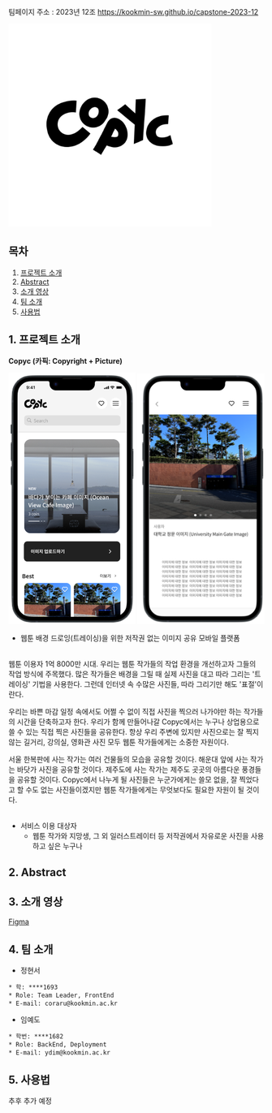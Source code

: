 팀페이지 주소 : 2023년 12조 https://kookmin-sw.github.io/capstone-2023-12

<img alt="main" src="img/Copyc.png" width=400>

## 목차

1. [프로젝트 소개](#-프로젝트-소개)
2. [Abstract](#-Abstract)
3. [소개 영상](#-소개-영상)
4. [팀 소개](#-팀-소개)
5. [사용법](#-사용)

## 1. 프로젝트 소개

**Copyc (카픽: Copyright + Picture)**

<img src="img/MainPage.png" width=250> <img src="img/InPage.png" width=250>

- 웹툰 배경 드로잉(트레이싱)을 위한 저작권 없는 이미지 공유 모바일 플랫폼
<br/></br>

웹툰 이용자 1억 8000만 시대.
우리는 웹툰 작가들의 작업 환경을 개선하고자 그들의 작업 방식에 주목했다.
많은 작가들은 배경을 그릴 때 실제 사진을 대고 따라 그리는 '트레이싱' 기법을 사용한다.
그런데 인터넷 속 수많은 사진들, 따라 그리기만 해도 '표절'이란다.

우리는 바쁜 마감 일정 속에서도 어쩔 수 없이 직접 사진을 찍으러 나가야만 하는 작가들의 시간을 단축하고자 한다.
우리가 함께 만들어나갈 Copyc에서는 누구나 상업용으로 쓸 수 있는 직접 찍은 사진들을 공유한다.
항상 우리 주변에 있지만 사진으로는 잘 찍지 않는 길거리, 강의실, 영화관 사진 모두 웹툰 작가들에게는 소중한 자원이다.

서울 한복판에 사는 작가는 여러 건물들의 모습을 공유할 것이다.
해운대 앞에 사는 작가는 바닷가 사진을 공유할 것이다.
제주도에 사는 작가는 제주도 곳곳의 아름다운 풍경들을 공유할 것이다.
Copyc에서 나누게 될 사진들은 누군가에게는 쓸모 없을, 잘 찍었다고 할 수도 없는 사진들이겠지만 웹툰 작가들에게는 무엇보다도 필요한 자원이 될 것이다.
<br/></br>

- 서비스 이용 대상자
    - 웹툰 작가와 지망생, 그 외 일러스트레이터 등 저작권에서 자유로운 사진을 사용하고 싶은 누구나

<!--###  소개 영상 -->

<!--프로젝트 소개하는 영상을 추가하세요 -->

## 2. Abstract

## 3. 소개 영상
[Figma](https://www.figma.com/file/8diQISW7sASCoCX9au06pY/Untitled?node-id=0%3A1&t=eLfRtNymkIzxVkie-1)
## 4. 팀 소개

- 정현서

```
* 학: ****1693
* Role: Team Leader, FrontEnd
* E-mail: coraru@kookmin.ac.kr
```


- 임예도

```
* 학번: ****1682
* Role: BackEnd, Deployment
* E-mail: ydim@kookmin.ac.kr
```

## 5. 사용법

추후 추가 예정
